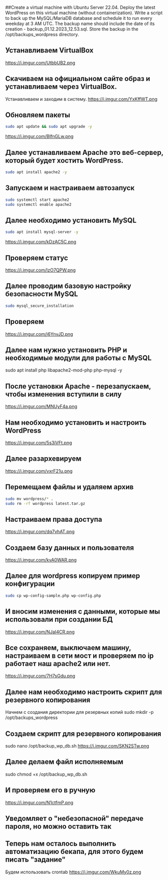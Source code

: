 ##Create a virtual machine with Ubuntu Server 22.04. 
Deploy the latest WordPress on this virtual machine (without containerization). 
Write a script to back up the MySQL/MariaDB database and schedule it to run every weekday at 3 AM UTC. 
The backup name should include the date of its creation - backup_01.12.2023_12.53.sql. 
 Store the backup in the /opt/backups_wordpress directory.


## Устанавливаем VirtualBox
https://i.imgur.com/UtbbUB2.png

## Скачиваем на официальном сайте образ и устанавливаем через VirtualBox.
Устанавливаем и заходим в систему.
https://i.imgur.com/YxKffWT.png

## Обновляем пакеты
```bash
sudo apt update && sudo apt upgrade -y
```
https://i.imgur.com/BlfnGLw.png

## Далее устанавливаем Apache это веб-сервер, который будет хостить WordPress.
```bash
sudo apt install apache2 -y
```

## Запускаем и настраиваем автозапуск
```bash
sudo systemctl start apache2
sudo systemctl enable apache2
```
## Далее необходимо установить MySQL
```bash
sudo apt install mysql-server -y
```
https://i.imgur.com/kDzAC5C.png

## Проверяем статус
https://i.imgur.com/lzO7QPW.png

## Далее проводим базовую настройку безопасности MySQL
```bash
sudo mysql_secure_installation
```
## Проверяем
https://i.imgur.com/j6YnvJD.png

## Далее нам нужно установить PHP и необходимые модули для работы с MySQL
sudo apt install php libapache2-mod-php php-mysql -y

## После установки Apache - перезапускаем, чтобы изменения вступили в силу
https://i.imgur.com/MNUyF4a.png

## Нам необходимо установить и настроить WordPress
https://i.imgur.com/5s3iVFt.png

## Далее разархевируем
https://i.imgur.com/vxrF21u.png

## Перемещаем файлы и удаляем архив
```bash
sudo mv wordpress/* .
sudo rm -rf wordpress latest.tar.gz
```

## Настраиваем права доступа
https://i.imgur.com/dq7vhAT.png

## Создаем базу данных и пользователя
https://i.imgur.com/kvA0WAR.png

## Далее для wordpress копируем пример конфигурации
```bash
sudo cp wp-config-sample.php wp-config.php
```
## И вносим изменения с данными, которые мы использовали при создании БД
https://i.imgur.com/NJaI4CR.png

## Все сохраняем, выключаем машину, настраиваем в сети мост и проверяем по ip работает наш apache2 или нет.
https://i.imgur.com/7H7sGdu.png

## Далее нам необходимо настроить скрипт для резервного копирования
Начнем с создания директории для резервных копий
sudo mkdir -p /opt/backups_wordpress

## Создаем скрипт для резервного копирования
sudo nano /opt/backup_wp_db.sh
https://i.imgur.com/SKN2STw.png

## Далее делаем файл исполняемым
sudo chmod +x /opt/backup_wp_db.sh

## И проверяем его в ручную
https://i.imgur.com/N1ctfmP.png

## Уведомляет о "небезопасной" передаче пароля, но можно оставить так

## Теперь нам осталось выполнить автоматизацию бекапа, для этого будем писать "задание"
Будем использовать crontab
https://i.imgur.com/WkuMy0z.png

